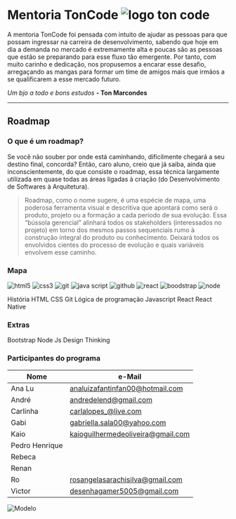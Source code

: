 # Mentoria TonCode ![logo ton code](./img/logo.png)
A mentoria TonCode foi pensada com intuito de ajudar as pessoas para que possam ingressar na carreira de desenvolvimento, sabendo que hoje em dia a demanda no mercado é extremamente alta e poucas são as pessoas que estão se preparando para esse fluxo tão emergente. Por tanto, com muito carinho e dedicação, nos propusemos a encarar esse desafio, arregaçando as mangas para formar um time de amigos mais que irmãos a se qualificarem a esse mercado futuro.

_Um bjo a todo e bons estudos_ __- Ton Marcondes__

---

## Roadmap


### O que é um roadmap?
Se você não souber por onde está caminhando, dificilmente chegará a seu destino final, concorda? Então, caro aluno, creio que já saiba, ainda que inconscientemente, do que consiste o roadmap, essa técnica largamente utilizada em quase todas as áreas ligadas à criação (do Desenvolvimento de Softwares à Arquitetura).

>Roadmap, como o nome sugere, é uma espécie de mapa, uma poderosa ferramenta visual e descritiva que apontará como será o produto, projeto ou a formação a cada período de sua evolução. Essa “bússola gerencial” alinhará todos os stakeholders (interessados no projeto) em torno dos mesmos passos sequenciais rumo à construção integral do produto ou conhecimento. Deixará todos os envolvidos cientes do processo de evolução e quais variáveis envolvem esse caminho.

### Mapa
![html5](./img/html.png)
![css3](./img/css.png)
![git](./img/git.png)
![java script](./img/javascript.png)
![github](./img/github.png)
![react](./img/react.png)
![boodstrap](./img/bootstrap.png)
![node](./img/node-js.png)

História
HTML
CSS
Git
Lógica de programação
Javascript
React
React Native

### Extras
Bootstrap
Node Js
Design Thinking

### Participantes do programa
|Nome |e-Mail|
|---|---|
|Ana Lu |analuizafantinfan00@hotmail.com|
|André |andredelend@gmail.com| 
|Carlinha |carlalopes_@live.com| 
|Gabi |gabriella.sala00@yahoo.com| 
|Kaio |kaioguilhermedeoliveira@gmail.com| 
|Pedro Henrique| |
|Rebeca| |
|Renan| | 
|Ro |rosangelasarachisilva@gmail.com| 
|Victor |desenhagamer5005@gmail.com| 

![Modelo](img/modelo.png)
